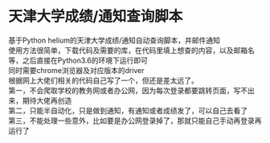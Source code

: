 # 天津大学成绩/通知查询脚本
基于Python helium的天津大学成绩/通知自动查询脚本，并邮件通知  
使用方法很简单，下载代码及需要的库，在代码里填上想查的内容，以及邮箱名等，之后直接在Python3.6的环境下运行即可  
同时需要chrome浏览器及对应版本的driver  
根据网上大佬们相关的代码自己写了一个，但还是差太远了。  
第一，不会爬取学校的教务网或者办公网，因为每次登录都要跳转页面，写不出来，期待大佬再创造  
第二，只能半自动化，只是做到通知，有通知或者成绩发了，可以自己去看了  
第三，不能处理一些意外，比如要是办公网登录掉了，那就只能自己手动再登录再运行了  
